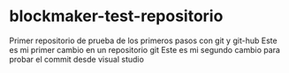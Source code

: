 # blockmaker-test-repositorio
Primer repositorio de prueba de los primeros pasos con git y git-hub
Este es mi primer cambio en un repositorio git
Este es mi segundo cambio para probar el commit desde visual studio
